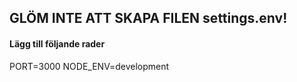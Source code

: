 ## GLÖM INTE ATT SKAPA FILEN settings.env!

#### Lägg till följande rader

PORT=3000
NODE_ENV=development
